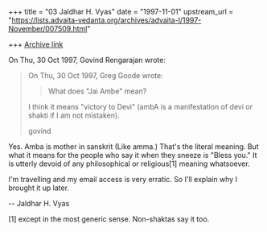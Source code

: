 +++
title = "03 Jaldhar H. Vyas"
date = "1997-11-01"
upstream_url = "https://lists.advaita-vedanta.org/archives/advaita-l/1997-November/007509.html"

+++
[Archive link](https://lists.advaita-vedanta.org/archives/advaita-l/1997-November/007509.html)

On Thu, 30 Oct 1997, Govind Rengarajan wrote:

> On Thu, 30 Oct 1997, Greg Goode wrote:
>
> > What does "Jai Ambe" mean?
> >
> I think it means "victory to Devi" (ambA is a manifestation of devi
> or shakti if I am not mistaken).
>
> govind
>

Yes.  Amba is mother in sanskrit (Like amma.)  That's the literal meaning.
But what it means for the people who say it when they sneeze is "Bless
you."  It is utterly devoid of any philosophical or religious[1] meaning
whatsoever.

I'm travelling and my email access is very erratic.  So I'll explain why I
brought it up later.

--
Jaldhar H. Vyas <jaldhar at braincells.com>


[1] except in the most generic sense. Non-shaktas say it too.

